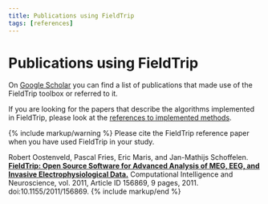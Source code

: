 ```yaml
---
title: Publications using FieldTrip
tags: [references]
---
```


# Publications using FieldTrip

On [Google Scholar](http://scholar.google.com/scholar?cites=3328911510682538425) you can find a list of publications that made use of the FieldTrip toolbox or referred to it.

If you are looking for the papers that describe the algorithms implemented in FieldTrip, please look at the [references to implemented methods](/references_to_implemented_methods).

{% include markup/warning %}
Please cite the FieldTrip reference paper when you have used FieldTrip in your study.

Robert Oostenveld, Pascal Fries, Eric Maris, and Jan-Mathijs Schoffelen. **[FieldTrip: Open Source Software for Advanced Analysis of MEG, EEG, and Invasive Electrophysiological Data.](http://www.hindawi.com/journals/cin/2011/156869)** Computational Intelligence and Neuroscience, vol. 2011, Article ID 156869, 9 pages, 2011. doi:10.1155/2011/156869.
{% include markup/end %}
